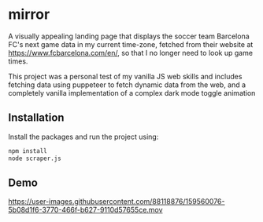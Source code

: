 # mirror

A visually appealing landing page that displays the soccer team Barcelona FC's next game data in my current time-zone, fetched from their website at https://www.fcbarcelona.com/en/, so that I no longer need to look up game times.

This project was a personal test of my vanilla JS web skills and includes fetching data using puppeteer to fetch dynamic data from the web, and a completely vanilla implementation of a complex dark mode toggle animation


## Installation

Install the packages and run the project using:

```bash
npm install
node scraper.js
```
    
    
## Demo

https://user-images.githubusercontent.com/88118876/159560076-5b08d1f6-3770-466f-b627-9110d57655ce.mov


